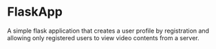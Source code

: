 # FlaskApp
A simple flask application that creates a user profile by registration and allowing only registered users to view video contents from a server.
